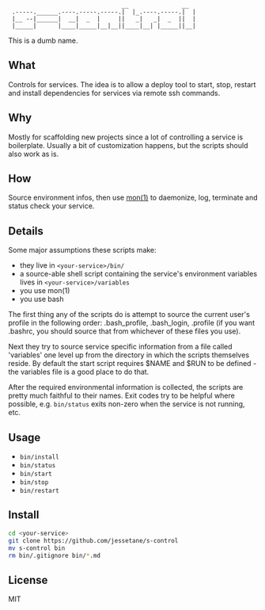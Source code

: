 ```
                                __               __ 
 .-----.______.----.-----.-----.|  |_.----.-----.|  |
 |__ --|______|  __|  _  |     ||   _|   _|  _  ||  |
 |_____|      |____|_____|__|__||____|__| |_____||__|

```
This is a dumb name.

## What
Controls for services. The idea is to allow a deploy tool to start, stop, restart and install dependencies for services via remote ssh commands.

## Why
Mostly for scaffolding new projects since a lot of controlling a service is boilerplate. Usually a bit of customization happens, but the scripts should also work as is.

## How
Source environment infos, then use [mon(1)](https://github.com/visionmedia/mon) to daemonize, log, terminate and status check your service.

## Details
Some major assumptions these scripts make:  
* they live in `<your-service>/bin/`
* a source-able shell script containing the service's environment variables lives in `<your-service>/variables`
* you use mon(1)
* you use bash

The first thing any of the scripts do is attempt to source the current user's profile in the following order: .bash_profile, .bash_login, .profile (if you want .bashrc, you should source that from whichever of these files you use). 

Next they try to source service specific information from a file called 'variables' one level up from the directory in which the scripts themselves reside. By default the start script requires $NAME and $RUN to be defined - the variables file is a good place to do that.

After the required environmental information is collected, the scripts are pretty much faithful to their names. Exit codes try to be helpful where possible, e.g. `bin/status` exits non-zero when the service is not running, etc.

## Usage
* `bin/install`
* `bin/status`
* `bin/start`
* `bin/stop`
* `bin/restart`

## Install
```bash
cd <your-service>
git clone https://github.com/jessetane/s-control
mv s-control bin
rm bin/.gitignore bin/*.md
```

## License
MIT
